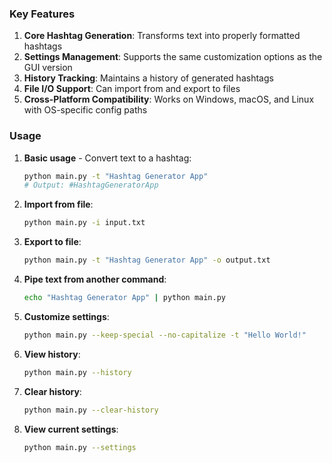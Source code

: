 ### Key Features

1. **Core Hashtag Generation**: Transforms text into properly formatted hashtags
2. **Settings Management**: Supports the same customization options as the GUI version
3. **History Tracking**: Maintains a history of generated hashtags
4. **File I/O Support**: Can import from and export to files
5. **Cross-Platform Compatibility**: Works on Windows, macOS, and Linux with OS-specific config paths

### Usage

1. **Basic usage** - Convert text to a hashtag:

   ```bash
   python main.py -t "Hashtag Generator App"
   # Output: #HashtagGeneratorApp
   ```

2. **Import from file**:

   ```bash
   python main.py -i input.txt
   ```

3. **Export to file**:

   ```bash
   python main.py -t "Hashtag Generator App" -o output.txt
   ```

4. **Pipe text from another command**:

   ```bash
   echo "Hashtag Generator App" | python main.py
   ```

5. **Customize settings**:

   ```bash
   python main.py --keep-special --no-capitalize -t "Hello World!"
   ```

6. **View history**:

   ```bash
   python main.py --history
   ```

7. **Clear history**:

   ```bash
   python main.py --clear-history
   ```

8. **View current settings**:

   ```bash
   python main.py --settings
   ```
